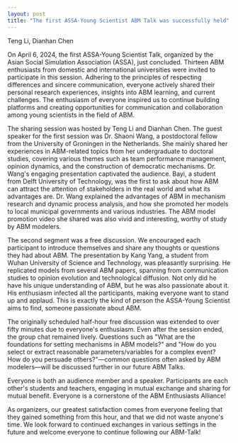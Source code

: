 ```yaml
---
layout: post
title: "The first ASSA-Young Scientist ABM Talk was successfully held"
---
```


Teng Li, Dianhan Chen

On April 6, 2024, the first ASSA-Young Scientist Talk, organized by the Asian Social Simulation Association (ASSA), just concluded. Thirteen ABM enthusiasts from domestic and international universities were invited to participate in this session. Adhering to the principles of respecting differences and sincere communication, everyone actively shared their personal research experiences, insights into ABM learning, and current challenges. The enthusiasm of everyone inspired us to continue building platforms and creating opportunities for communication and collaboration among young scientists in the field of ABM.

The sharing session was hosted by Teng Li and Dianhan Chen. The guest speaker for the first session was Dr. Shaoni Wang, a postdoctoral fellow from the University of Groningen in the Netherlands. She mainly shared her experiences in ABM-related topics from her undergraduate to doctoral studies, covering various themes such as team performance management, opinion dynamics, and the construction of democratic mechanisms. Dr. Wang's engaging presentation captivated the audience. Bayi, a student from Delft University of Technology, was the first to ask about how ABM can attract the attention of stakeholders in the real world and what its advantages are. Dr. Wang explained the advantages of ABM in mechanism research and dynamic process analysis, and how she promoted her models to local municipal governments and various industries. The ABM model promotion video she shared was also vivid and interesting, worthy of study by ABM modelers.

The second segment was a free discussion. We encouraged each participant to introduce themselves and share any thoughts or questions they had about ABM. The presentation by Kang Yang, a student from Wuhan University of Science and Technology, was pleasantly surprising. He replicated models from several ABM papers, spanning from communication studies to opinion evolution and technological diffusion. Not only did he have his unique understanding of ABM, but he was also passionate about it. His enthusiasm infected all the participants, making everyone want to stand up and applaud. This is exactly the kind of person the ASSA-Young Scientist aims to find, someone passionate about ABM.

The originally scheduled half-hour free discussion was extended to over fifty minutes due to everyone's enthusiasm. Even after the session ended, the group chat remained lively. Questions such as "What are the foundations for setting mechanisms in ABM models?" and "How do you select or extract reasonable parameters/variables for a complex event? How do you persuade others?"—common questions often asked by ABM modelers—will be discussed further in our future ABM Talks.

Everyone is both an audience member and a speaker. Participants are each other's students and teachers, engaging in mutual exchange and sharing for mutual benefit. Everyone is a cornerstone of the ABM Enthusiasts Alliance!

As organizers, our greatest satisfaction comes from everyone feeling that they gained something from this hour, and that we did not waste anyone's time. We look forward to continued exchanges in various settings in the future and welcome everyone to continue following our ABM-Talk!
